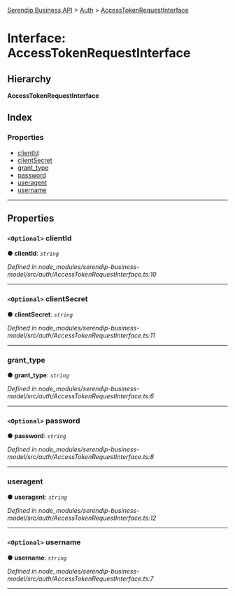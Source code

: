 [Serendip Business API](../README.md) > [Auth](../modules/auth.md) > [AccessTokenRequestInterface](../interfaces/auth.accesstokenrequestinterface.md)

# Interface: AccessTokenRequestInterface

## Hierarchy

**AccessTokenRequestInterface**

## Index

### Properties

* [clientId](auth.accesstokenrequestinterface.md#clientid)
* [clientSecret](auth.accesstokenrequestinterface.md#clientsecret)
* [grant_type](auth.accesstokenrequestinterface.md#grant_type)
* [password](auth.accesstokenrequestinterface.md#password)
* [useragent](auth.accesstokenrequestinterface.md#useragent)
* [username](auth.accesstokenrequestinterface.md#username)

---

## Properties

<a id="clientid"></a>

### `<Optional>` clientId

**● clientId**: *`string`*

*Defined in node_modules/serendip-business-model/src/auth/AccessTokenRequestInterface.ts:10*

___
<a id="clientsecret"></a>

### `<Optional>` clientSecret

**● clientSecret**: *`string`*

*Defined in node_modules/serendip-business-model/src/auth/AccessTokenRequestInterface.ts:11*

___
<a id="grant_type"></a>

###  grant_type

**● grant_type**: *`string`*

*Defined in node_modules/serendip-business-model/src/auth/AccessTokenRequestInterface.ts:6*

___
<a id="password"></a>

### `<Optional>` password

**● password**: *`string`*

*Defined in node_modules/serendip-business-model/src/auth/AccessTokenRequestInterface.ts:8*

___
<a id="useragent"></a>

###  useragent

**● useragent**: *`string`*

*Defined in node_modules/serendip-business-model/src/auth/AccessTokenRequestInterface.ts:12*

___
<a id="username"></a>

### `<Optional>` username

**● username**: *`string`*

*Defined in node_modules/serendip-business-model/src/auth/AccessTokenRequestInterface.ts:7*

___

